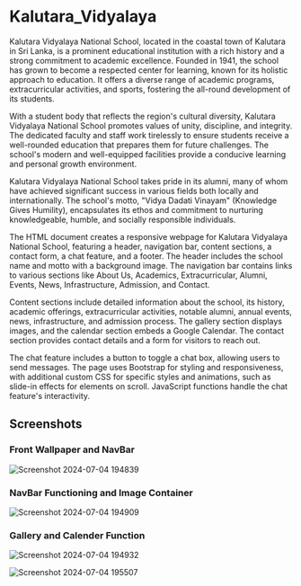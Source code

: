 # Kalutara_Vidyalaya

Kalutara Vidyalaya National School, located in the coastal town of Kalutara in Sri Lanka, is a prominent educational institution with a rich history and a strong commitment to academic excellence. Founded in 1941, the school has grown to become a respected center for learning, known for its holistic approach to education. It offers a diverse range of academic programs, extracurricular activities, and sports, fostering the all-round development of its students.

With a student body that reflects the region's cultural diversity, Kalutara Vidyalaya National School promotes values of unity, discipline, and integrity. The dedicated faculty and staff work tirelessly to ensure students receive a well-rounded education that prepares them for future challenges. The school's modern and well-equipped facilities provide a conducive learning and personal growth environment.

Kalutara Vidyalaya National School takes pride in its alumni, many of whom have achieved significant success in various fields both locally and internationally. The school's motto, "Vidya Dadati Vinayam" (Knowledge Gives Humility), encapsulates its ethos and commitment to nurturing knowledgeable, humble, and socially responsible individuals.

The HTML document creates a responsive webpage for Kalutara Vidyalaya National School, featuring a header, navigation bar, content sections, a contact form, a chat feature, and a footer. The header includes the school name and motto with a background image. The navigation bar contains links to various sections like About Us, Academics, Extracurricular, Alumni, Events, News, Infrastructure, Admission, and Contact.

Content sections include detailed information about the school, its history, academic offerings, extracurricular activities, notable alumni, annual events, news, infrastructure, and admission process. The gallery section displays images, and the calendar section embeds a Google Calendar. The contact section provides contact details and a form for visitors to reach out.

The chat feature includes a button to toggle a chat box, allowing users to send messages. The page uses Bootstrap for styling and responsiveness, with additional custom CSS for specific styles and animations, such as slide-in effects for elements on scroll. JavaScript functions handle the chat feature's interactivity.

## Screenshots 

### Front Wallpaper and NavBar

![Screenshot 2024-07-04 194839](https://github.com/devindu22/Kalutara_Vidyalaya/assets/114844896/85e332fa-5990-4dc9-ae62-d3c3d632d9ee)

### NavBar Functioning and Image Container

![Screenshot 2024-07-04 194909](https://github.com/devindu22/Kalutara_Vidyalaya/assets/114844896/a16c64a7-0754-4832-9ee9-e2f5515bde0c)

### Gallery and Calender Function

![Screenshot 2024-07-04 194932](https://github.com/devindu22/Kalutara_Vidyalaya/assets/114844896/8c99217d-e4a5-452d-a331-e51c1df0d6a9)


![Screenshot 2024-07-04 195507](https://github.com/devindu22/Kalutara_Vidyalaya/assets/114844896/e69bd824-a50d-459b-87b7-891ac2865762)
